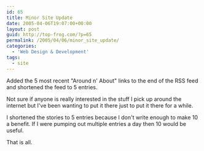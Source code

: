 ```yaml
---
id: 65
title: Minor Site Update
date: 2005-04-06T19:07:00+00:00
layout: post
guid: http://top-frog.com/?p=65
permalink: /2005/04/06/minor_site_update/
categories:
  - 'Web Design & Development'
tags:
  - site
---
```

Added the 5 most recent "Around n' About" links to the end of the RSS feed and shortened the feed to 5 entries.

Not sure if anyone is really interested in the stuff I pick up around the internet but I've been wanting to put it there just to put it there for a while.

I shortened the stories to 5 entries because I don't write enough to make 10 a benefit. If I were pumping out multiple entries a day then 10 would be useful.

That is all.